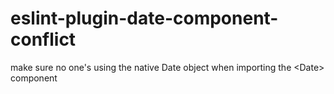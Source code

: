 # eslint-plugin-date-component-conflict
make sure no one's using the native Date object when importing the &lt;Date> component
